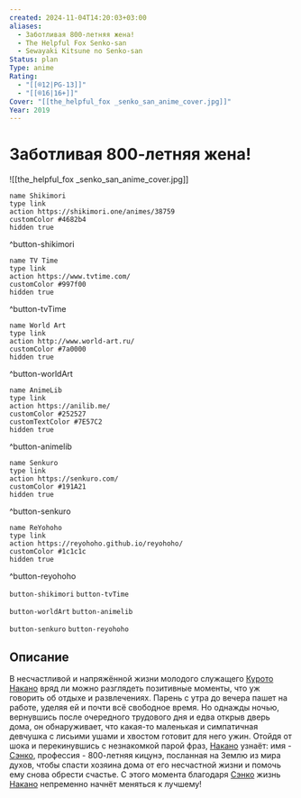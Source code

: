 ```yaml
---
created: 2024-11-04T14:20:03+03:00
aliases:
  - Заботливая 800-летняя жена!
  - The Helpful Fox Senko-san
  - Sewayaki Kitsune no Senko-san
Status: plan
Type: anime
Rating:
  - "[[®️12|PG-13]]"
  - "[[®️16|16+]]"
Cover: "[[the_helpful_fox _senko_san_anime_cover.jpg]]"
Year: 2019
---
```


# Заботливая 800-летняя жена!

![[the_helpful_fox _senko_san_anime_cover.jpg]]

```button
name Shikimori
type link
action https://shikimori.one/animes/38759
customColor #4682b4
hidden true
```
^button-shikimori

```button
name TV Time
type link
action https://www.tvtime.com/
customColor #997f00
hidden true
```
^button-tvTime

```button
name World Art
type link
action http://www.world-art.ru/
customColor #7a0000
hidden true
```
^button-worldArt

```button
name AnimeLib
type link
action https://anilib.me/
customColor #252527
customTextColor #7E57C2
hidden true
```
^button-animelib

```button
name Senkuro
type link
action https://senkuro.com/
customColor #191A21
hidden true
```
^button-senkuro

```button
name ReYohoho
type link
action https://reyohoho.github.io/reyohoho/
customColor #1c1c1c
hidden true
```
^button-reyohoho

`button-shikimori` `button-tvTime`

`button-worldArt` `button-animelib`

`button-senkuro` `button-reyohoho`

## Описание

В несчастливой и напряжённой жизни молодого служащего [Курото Накано](https://shikimori.one/characters/167061-kuroto-nakano) вряд ли можно разглядеть позитивные моменты, что уж говорить об отдыхе и развлечениях. Парень с утра до вечера пашет на работе, уделяя ей и почти всё свободное время. Но однажды ночью, вернувшись после очередного трудового дня и едва открыв дверь дома, он обнаруживает, что какая-то маленькая и симпатичная девчушка с лисьими ушами и хвостом готовит для него ужин. Отойдя от шока и перекинувшись с незнакомкой парой фраз, [Накано](https://shikimori.one/characters/167061-kuroto-nakano) узнаёт: имя - [Сэнко](https://shikimori.one/characters/166231-senko), профессия - 800-летняя кицунэ, посланная на Землю из мира духов, чтобы спасти хозяина дома от его несчастной жизни и помочь ему снова обрести счастье. С этого момента благодаря [Сэнко](https://shikimori.one/characters/166231-senko) жизнь [Накано](https://shikimori.one/characters/167061-kuroto-nakano) непременно начнёт меняться к лучшему!
